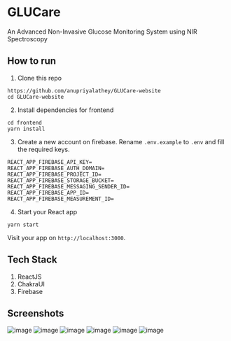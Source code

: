 # GLUCare 

An Advanced Non-Invasive Glucose Monitoring System using NIR Spectroscopy

## How to run

1. Clone this repo

```
https://github.com/anupriyalathey/GLUCare-website
cd GLUCare-website
```

2. Install dependencies for frontend

```
cd frontend
yarn install
```

3. Create a new account on firebase. Rename `.env.example` to `.env` and fill the required keys.

```
REACT_APP_FIREBASE_API_KEY=
REACT_APP_FIREBASE_AUTH_DOMAIN=
REACT_APP_FIREBASE_PROJECT_ID=
REACT_APP_FIREBASE_STORAGE_BUCKET=
REACT_APP_FIREBASE_MESSAGING_SENDER_ID=
REACT_APP_FIREBASE_APP_ID=
REACT_APP_FIREBASE_MEASUREMENT_ID=
```

4. Start your React app

```
yarn start
```

Visit your app on `http://localhost:3000`.

## Tech Stack

1. ReactJS
2. ChakraUI
3. Firebase

## Screenshots
![image](https://github.com/user-attachments/assets/3d09962d-a971-44b1-b93d-df85974cbc2e)
![image](https://github.com/user-attachments/assets/682512ea-0659-4ee2-ad58-8254cd0af1ab)
![image](https://github.com/user-attachments/assets/4a86ab36-b530-40cc-a169-10a9a298b770)
![image](https://github.com/user-attachments/assets/ae93ce8a-e8b4-4acb-9f80-f537fcf6323d)
![image](https://github.com/anupriyalathey/Sales-Predictor/assets/90963726/27f22e9c-360b-48da-b9d3-43e91457e52f)
![image](https://github.com/anupriyalathey/Sales-Predictor/assets/90963726/09d3955c-0347-47ae-a0bc-78696ca11e75)
